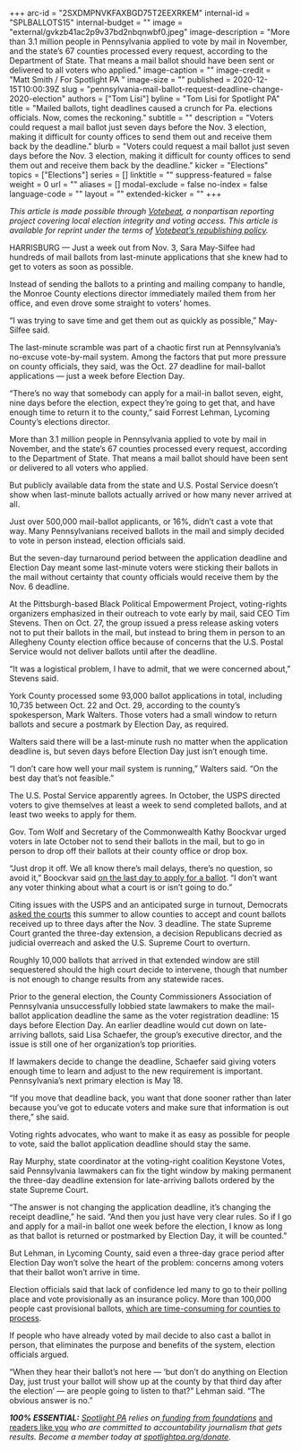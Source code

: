 +++
arc-id = "2SXDMPNVKFAXBGD75T2EEXRKEM"
internal-id = "SPLBALLOTS15"
internal-budget = ""
image = "external/gvkzb41ac2p9v37bd2nbqnwbf0.jpeg"
image-description = "More than 3.1 million people in Pennsylvania applied to vote by mail in November, and the state’s 67 counties processed every request, according to the Department of State. That means a mail ballot should have been sent or delivered to all voters who applied."
image-caption = ""
image-credit = "Matt Smith / For Spotlight PA "
image-size = ""
published = 2020-12-15T10:00:39Z
slug = "pennsylvania-mail-ballot-request-deadline-change-2020-election"
authors = ["Tom Lisi"]
byline = "Tom Lisi for Spotlight PA"
title = "Mailed ballots, tight deadlines caused a crunch for Pa. elections officials. Now, comes the reckoning."
subtitle = ""
description = "Voters could request a mail ballot just seven days before the Nov. 3 election, making it difficult for county offices to send them out and receive them back by the deadline."
blurb = "Voters could request a mail ballot just seven days before the Nov. 3 election, making it difficult for county offices to send them out and receive them back by the deadline."
kicker = "Elections"
topics = ["Elections"]
series = []
linktitle = ""
suppress-featured = false
weight = 0
url = ""
aliases = []
modal-exclude = false
no-index = false
language-code = ""
layout = ""
extended-kicker = ""
+++

<i>This article is made possible through </i><a href="http://votebeat.org/"><i>Votebeat</i></a><i>, a nonpartisan reporting project covering local election integrity and voting access. This article is available for reprint under the terms of </i><a href="https://www.votebeat.org/pages/republishing"><i>Votebeat’s republishing policy</i></a><i>.</i>

HARRISBURG — Just a week out from Nov. 3, Sara May-Silfee had hundreds of mail ballots from last-minute applications that she knew had to get to voters as soon as possible.

Instead of sending the ballots to a printing and mailing company to handle, the Monroe County elections director immediately mailed them from her office, and even drove some straight to voters’ homes.

“I was trying to save time and get them out as quickly as possible,” May-Silfee said.

The last-minute scramble was part of a chaotic first run at Pennsylvania’s no-excuse vote-by-mail system. Among the factors that put more pressure on county officials, they said, was the Oct. 27 deadline for mail-ballot applications — just a week before Election Day.

“There’s no way that somebody can apply for a mail-in ballot seven, eight, nine days before the election, expect they’re going to get that, and have enough time to return it to the county,” said Forrest Lehman, Lycoming County’s elections director.

More than 3.1 million people in Pennsylvania applied to vote by mail in November, and the state’s 67 counties processed every request, according to the Department of State. That means a mail ballot should have been sent or delivered to all voters who applied.

<script src="https://www.spotlightpa.org/embed.js" async></script><div data-spl-embed-version="1" data-spl-src="https://www.spotlightpa.org/embeds/newsletter/"></div>

But publicly available data from the state and U.S. Postal Service doesn’t show when last-minute ballots actually arrived or how many never arrived at all.

Just over 500,000 mail-ballot applicants, or 16%, didn’t cast a vote that way. Many Pennsylvanians received ballots in the mail and simply decided to vote in person instead, election officials said.

But the seven-day turnaround period between the application deadline and Election Day meant some last-minute voters were sticking their ballots in the mail without certainty that county officials would receive them by the Nov. 6 deadline.

At the Pittsburgh-based Black Political Empowerment Project, voting-rights organizers emphasized in their outreach to vote early by mail, said CEO Tim Stevens. Then on Oct. 27, the group issued a press release asking voters not to put their ballots in the mail, but instead to bring them in person to an Allegheny County election office because of concerns that the U.S. Postal Service would not deliver ballots until after the deadline.

“It was a logistical problem, I have to admit, that we were concerned about,” Stevens said.

York County processed some 93,000 ballot applications in total, including 10,735 between Oct. 22 and Oct. 29, according to the county’s spokesperson, Mark Walters. Those voters had a small window to return ballots and secure a postmark by Election Day, as required.

Walters said there will be a last-minute rush no matter when the application deadline is, but seven days before Election Day just isn’t enough time.

“I don’t care how well your mail system is running,” Walters said. “On the best day that’s not feasible.”

The U.S. Postal Service apparently agrees. In October, the USPS directed voters to give themselves at least a week to send completed ballots, and at least two weeks to apply for them.

Gov. Tom Wolf and Secretary of the Commonwealth Kathy Boockvar urged voters in late October not to send their ballots in the mail, but to go in person to drop off their ballots at their county office or drop box.

“Just drop it off. We all know there’s mail delays, there’s no question, so avoid it,” Boockvar said <a href="https://www.post-gazette.com/news/vote2020/2020/10/27/pennsylvania-officials-urge-voters-not-to-wait-to-return-mail-in-ballots-tom-wolf-Kathy-Boockvar/stories/202010270101">on the last day to apply for a ballot</a>. “I don’t want any voter thinking about what a court is or isn’t going to do.”

Citing issues with the USPS and an anticipated surge in turnout, Democrats <a href="https://aclupa.org/sites/default/files/field_documents/majority_opinion_-_justice_baer.pdf">asked the courts</a> this summer to allow counties to accept and count ballots received up to three days after the Nov. 3 deadline. The state Supreme Court granted the three-day extension, a decision Republicans decried as judicial overreach and asked the U.S. Supreme Court to overturn.

Roughly 10,000 ballots that arrived in that extended window are still sequestered should the high court decide to intervene, though that number is not enough to change results from any statewide races.

Prior to the general election, the County Commissioners Association of Pennsylvania unsuccessfully lobbied state lawmakers to make the mail-ballot application deadline the same as the voter registration deadline: 15 days before Election Day. An earlier deadline would cut down on late-arriving ballots, said Lisa Schaefer, the group’s executive director, and the issue is still one of her organization’s top priorities.

If lawmakers decide to change the deadline, Schaefer said giving voters enough time to learn and adjust to the new requirement is important. Pennsylvania’s next primary election is May 18.

“If you move that deadline back, you want that done sooner rather than later because you’ve got to educate voters and make sure that information is out there,” she said.

Voting rights advocates, who want to make it as easy as possible for people to vote, said the ballot application deadline should stay the same.

Ray Murphy, state coordinator at the voting-right coalition Keystone Votes, said Pennsylvania lawmakers can fix the tight window by making permanent the three-day deadline extension for late-arriving ballots ordered by the state Supreme Court.

<script src="https://www.spotlightpa.org/embed.js" async></script><div data-spl-embed-version="1" data-spl-src="https://www.spotlightpa.org/embeds/donate/?teaser_text=Spotlight%20PA%20provides%20essential%2C%20public-service%20journalism%20thanks%20to%20readers%20like%20you.%20%3Cb%3EBecome%20a%20member%20today%20with%20a%20gift%20of%20%2415%2Fmonth%20or%20more%20and%20receive%20our%20exclusive%20Pennsylvania%20tote%20bag.%3C%2Fb%3E&cta_text=YES%2C%20COUNT%20ME%20IN&eyebrow_text=BECOME%20A%20MEMBER"></div>

“The answer is not changing the application deadline, it’s changing the receipt deadline,” he said. “And then you just have very clear rules. So if I go and apply for a mail-in ballot one week before the election, I know as long as that ballot is returned or postmarked by Election Day, it will be counted.”

But Lehman, in Lycoming County, said even a three-day grace period after Election Day won’t solve the heart of the problem: concerns among voters that their ballot won’t arrive in time.

Election officials said that lack of confidence led many to go to their polling place and vote provisionally as an insurance policy. More than 100,000 people cast provisional ballots, <a href="https://www.spotlightpa.org/news/2020/11/pennsylvania-election-2020-provisional-ballots-mail-voting-count/">which are time-consuming for counties to process</a>.

If people who have already voted by mail decide to also cast a ballot in person, that eliminates the purpose and benefits of the system, election officials argued.

“When they hear their ballot’s not here — ‘but don’t do anything on Election Day, just trust your ballot will show up at the county by that third day after the election’ — are people going to listen to that?” Lehman said. “The obvious answer is no.”

<i><b>100% ESSENTIAL:</b></i><i> </i><a href="https://www.spotlightpa.org/"><i>Spotlight PA</i></a><i> relies on</i><a href="https://www.spotlightpa.org/support"><i> funding from foundations</i></a><i> </i><a href="https://www.spotlightpa.org/support">and readers like you</a><i> who are committed to accountability journalism that gets results. Become a member today at </i><a href="/donate?campaign=701Dn000000YgovIAC"><i>spotlightpa.org/donate</i></a><i>.</i>
